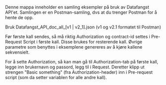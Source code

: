 Denne mappa inneholder en samling eksempler på bruk av Datafangst API'et. Samlingen er en Postman-samling, dvs at du trenger Postman for å hente de opp.

Bruk Datafangst_API_doc_all_[v1 | v2_1].json (v1 og v2.1 formatet til Postman)

Før første kall sendes, så må riktig Authorization og contract-id settes i Pre-Request Script i første kall. Disse brukes for resterende kall. Øvrige parametre som benyttes i eksemplene genereres av å kjøre kallene sekvensielt.

For å sette Authorization, så kan man gå til Authorization-tab på første kall, legge inn brukernavn og passord, legg til i Request. Deretter klipp ut strengen "Basic something" (fra Authorization-header) inn i Pre-request script (som da setter variablen for alle andre kall).
